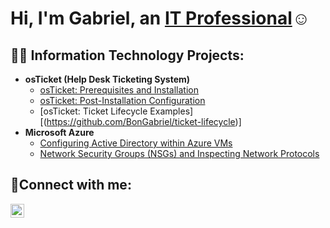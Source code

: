  <h1>Hi, I'm Gabriel, an <a href="https://linkedin.com/in/gabriel-sofie-8a5b1913b">IT Professional</a>☺</h1>

<h2>👨‍💻 Information Technology Projects:</h2>

- <b>osTicket (Help Desk Ticketing System)</b>
  - [osTicket: Prerequisites and Installation](https://github.com/BonGabriel/osTicket-Prerequisites-and-Installation)
  - [osTicket: Post-Installation Configuration](https://github.com/BonGabriel/osTicket-Post-Installation-Configuration)
  - [osTicket: Ticket Lifecycle Examples] [(https://github.com/BonGabriel/ticket-lifecycle)] 
- <b>Microsoft Azure</b>
  - [Configuring Active Directory within Azure VMs](https://github.com/joshmadakorcc/configure-ad)
  - [Network Security Groups (NSGs) and Inspecting Network Protocols](https://github.com/joshmadakorcc/azure-network-protocols)

<h2>🤳Connect with me:</h2>

[<img align="left" alt="Gabriel | LinkedIn" width="22px" src="https://cdn.jsdelivr.net/npm/simple-icons@v3/icons/linkedin.svg" />][linkedin]

[linkedin]: https://linkedin.com/in/gabriel-sofie-8a5b1913b


